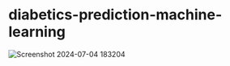# diabetics-prediction-machine-learning
![Screenshot 2024-07-04 183204](https://github.com/vijayakumar-github/diabetics-prediction-machine-learning/assets/167075401/389a53b6-479a-41a8-9700-d024f9cf4085)
